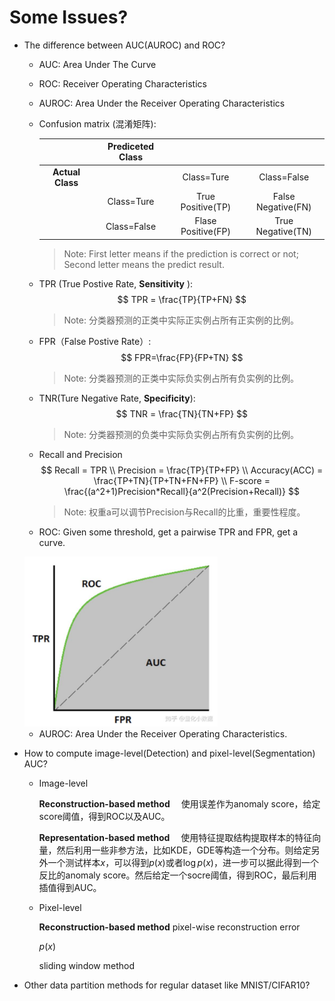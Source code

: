 # Some Issues?

* The difference between AUC(AUROC) and ROC?

  * AUC: Area Under The Curve

  * ROC: Receiver Operating Characteristics

  * AUROC: Area Under the Receiver Operating Characteristics

  * Confusion matrix (混淆矩阵):

    |                  | Prediceted Class |                    |                    |
    | :--------------: | :--------------: | :----------------: | :----------------: |
    | **Actual Class** |                  |     Class=Ture     |    Class=False     |
    |                  |    Class=Ture    | True Positive(TP)  | False Negative(FN) |
    |                  |   Class=False    | Flase Positive(FP) | True Negative(TN)  |

    > Note: First letter means if the prediction is correct or not; Second letter means the predict result.

  * TPR (True Postive Rate, **Sensitivity** ):
    $$
    TPR = \frac{TP}{TP+FN}
    $$

    > Note: 分类器预测的正类中实际正实例占所有正实例的比例。

  * FPR（False Postive Rate）:
    $$
    FPR=\frac{FP}{FP+TN}
    $$

    > Note: 分类器预测的正类中实际负实例占所有负实例的比例。

  * TNR(Ture Negative Rate, **Specificity**):
    $$
    TNR = \frac{TN}{TN+FP}
    $$

    > Note: 分类器预测的负类中实际负实例占所有负实例的比例。

  * Recall and Precision
    $$
    Recall = TPR \\
    Precision = \frac{TP}{TP+FP} \\
    Accuracy(ACC) = \frac{TP+TN}{TP+TN+FN+FP} \\
    F-score = \frac{(a^2+1)Precision*Recall}{a^2(Precision+Recall)}
    $$

    > Note: 权重a可以调节Precision与Recall的比重，重要性程度。

  * ROC: Given some threshold, get a pairwise TPR and FPR, get a curve.

  <img src="figure/roc.jpg" alt="image-20220111174257429" style="zoom: 43%;" />

  * AUROC: Area Under the Receiver Operating Characteristics.

    

* How to compute image-level(Detection) and pixel-level(Segmentation) AUC?

  * Image-level
  
    **Reconstruction-based method** 
      &emsp;使用误差作为anomaly score，给定score阈值，得到ROC以及AUC。

    **Representation-based method**
    &emsp;使用特征提取结构提取样本的特征向量，然后利用一些非参方法，比如KDE，GDE等构造一个分布。则给定另外一个测试样本$x$，可以得到$p(x)$或者$\log p(x)$，进一步可以据此得到一个反比的anomaly score。然后给定一个socre阈值，得到ROC，最后利用插值得到AUC。

  * Pixel-level

    **Reconstruction-based method** pixel-wise reconstruction error

    $p(x)$
    
    sliding window method

* Other data partition methods for regular dataset like MNIST/CIFAR10?
  




